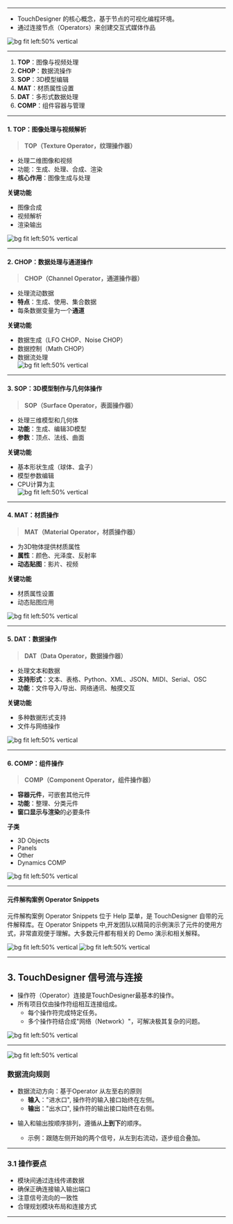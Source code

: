 
---


- TouchDesigner 的核心概念，基于节点的可视化编程环境。
- 通过连接节点（Operators）来创建交互式媒体作品

![bg fit left:50% vertical](https://i.imgur.com/WNtcdOC.webp)


---




1. **TOP**：图像与视频处理  
2. **CHOP**：数据流操作  
3. **SOP**：3D模型编辑  
4. **MAT**：材质属性设置  
5. **DAT**：多形式数据处理  
6. **COMP**：组件容器与管理  


---


#### 1. TOP：图像处理与视频解析
> **TOP（Texture Operator，纹理操作器）**  
- 处理二维图像和视频  
- 功能：生成、处理、合成、渲染  
- **核心作用**：图像生成与处理  

**关键功能**  
- 图像合成  
- 视频解析  
- 渲染输出  

![bg fit left:50% vertical](https://i.imgur.com/63lxxpM.webp)


---

#### 2. CHOP：数据处理与通道操作
> **CHOP（Channel Operator，通道操作器）**  
- 处理流动数据  
- **特点**：生成、使用、集合数据  
- 每条数据变量为一个**通道**  

**关键功能**  
- 数据生成（LFO CHOP、Noise CHOP）  
- 数据控制（Math CHOP）  
- 数据流处理  
![bg fit left:50% vertical](https://i.imgur.com/FzmuZ5v.webp)

---

#### 3. SOP：3D模型制作与几何体操作
> **SOP（Surface Operator，表面操作器）**  
- 处理三维模型和几何体  
- **功能**：生成、编辑3D模型  
- **参数**：顶点、法线、曲面  

**关键功能**  
- 基本形状生成（球体、盒子）  
- 模型参数编辑  
- CPU计算为主  
![bg fit left:50% vertical](https://i.imgur.com/hw17ViY.webp)


---

#### 4. MAT：材质操作
> **MAT（Material Operator，材质操作器）**  
- 为3D物体提供材质属性  
- **属性**：颜色、光泽度、反射率  
- **动态贴图**：影片、视频  

**关键功能**  
- 材质属性设置  
- 动态贴图应用  


![bg fit left:50% vertical](https://i.imgur.com/eqyTPIC.webp)

---

#### 5. DAT：数据操作
> **DAT（Data Operator，数据操作器）**  
- 处理文本和数据  
- **支持形式**：文本、表格、Python、XML、JSON、MIDI、Serial、OSC  
- **功能**：文件导入/导出、网络通讯、触摸交互  

**关键功能**  
- 多种数据形式支持  
- 文件与网络操作  

![bg fit left:50% vertical](https://i.imgur.com/thUlKq0.webp)

---

#### 6. COMP：组件操作
> **COMP（Component Operator，组件操作器）**  
- **容器元件**，可嵌套其他元件  
- **功能**：整理、分类元件  
- **窗口显示与渲染**的必要条件  

**子类**  
- 3D Objects  
- Panels  
- Other  
- Dynamics COMP  

![bg fit left:50% vertical](https://i.imgur.com/8UidknK.webp)

---


#### **元件解构案例 Operator Snippets**

元件解构案例 Operator Snippets 位于 Help 菜单，是 TouchDesigner 自带的元件解释库。在 Operator Snippets 中,开发团队以精简的示例演示了元件的使用方式，非常直观便于理解。大多数元件都有相关的 Demo 演示和相关解释。  

![bg fit left:50% vertical](https://i.imgur.com/KUTUHGw.webp)
![bg fit left:50% vertical](https://i.imgur.com/eG9ZPGj.webp)  



---


## 3. TouchDesigner 信号流与连接

- 操作符（Operator）连接是TouchDesigner最基本的操作。
- 所有项目仅由操作符组相互连接组成。
  - 每个操作符完成特定任务。
  - 多个操作符结合成"网络（Network）"，可解决极其复杂的问题。

![bg fit left:50% vertical](https://i.imgur.com/fzHnWLu.webp)

---



![bg fit left:50% vertical](https://i.imgur.com/NHRPzkr.webp)

### 数据流向规则
* 数据流动方向：基于Operator 从左至右的原则
  - **输入**："进水口", 操作符的输入接口始终在左侧。
  - **输出**："出水口", 操作符的输出接口始终在右侧。
- 输入和输出按顺序排列，遵循从**上到下**的顺序。

  - 示例：跟随左侧开始的两个信号，从左到右流动，逐步组合叠加。
---

### 3.1 操作要点
* 模块间通过连线传递数据
* 确保正确连接输入输出端口
* 注意信号流向的一致性
* 合理规划模块布局和连接方式

---



